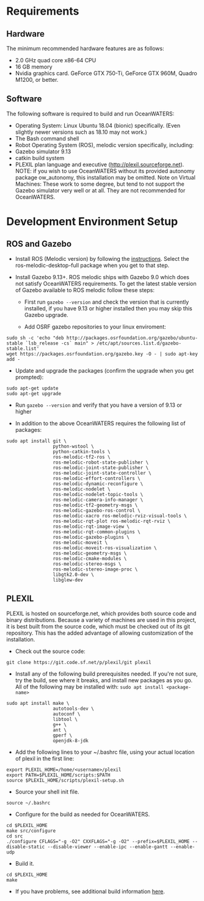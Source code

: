 Requirements
============
Hardware
--------
The minimum recommended hardware features are as follows:
* 2.0 GHz quad core x86-64 CPU
* 16 GB memory
* Nvidia graphics card. GeForce GTX 750-Ti, GeForce GTX 960M, Quadro M1200, or better.

Software
--------
The following software is required to build and run OceanWATERS:
* Operating System: Linux Ubuntu 18.04 (bionic) specifically. (Even slightly
newer versions such as 18.10 may not work.)
* The Bash command shell
* Robot Operating System (ROS), melodic version specifically, including:
* Gazebo simulator 9.13
* catkin build system
* PLEXIL plan language and executive (http://plexil.sourceforge.net).
NOTE: if you wish to use OceanWATERS without its provided autonomy package
ow_autonomy, this installation may be omitted.
Note on Virtual Machines: These work to some degree, but tend to not support the
Gazebo simulator very well or at all. They are not recommended for OceanWATERS.

Development Environment Setup
=================
ROS and Gazebo
------------
* Install ROS (Melodic version) by following the
[instructions](http://wiki.ros.org/melodic/Installation/Ubuntu). Select the
ros-melodic-desktop-full package when you get to that step.

* Install Gazebo 9.13+. ROS melodic ships with Gazebo 9.0 which does not satisfy
OceanWATERS requirements. To get the latest stable version of Gazebo available
to ROS melodic follow these steps: 

  * First run `gazebo --version` and check the version that is currently installed,
if you have 9.13 or higher installed then you may skip this Gazebo upgrade.

  * Add OSRF gazebo repositories to your linux enviroment:
```
sudo sh -c 'echo "deb http://packages.osrfoundation.org/gazebo/ubuntu-stable `lsb_release -cs` main" > /etc/apt/sources.list.d/gazebo-stable.list'
wget https://packages.osrfoundation.org/gazebo.key -O - | sudo apt-key add -
```

  * Update and upgrade the packages (confirm the upgrade when you get prompted):
```
sudo apt-get update
sudo apt-get upgrade
```
  * Run `gazebo --version` and verify that you have a version of 9.13 or higher

* In addition to the above OceanWATERS requires the following list of packages:
```
sudo apt install git \
                 python-wstool \
                 python-catkin-tools \
                 ros-melodic-tf2-ros \
                 ros-melodic-robot-state-publisher \
                 ros-melodic-joint-state-publisher \
                 ros-melodic-joint-state-controller \
                 ros-melodic-effort-controllers \
                 ros-melodic-dynamic-reconfigure \
                 ros-melodic-nodelet \
                 ros-melodic-nodelet-topic-tools \
                 ros-melodic-camera-info-manager \
                 ros-melodic-tf2-geometry-msgs \
                 ros-melodic-gazebo-ros-control \
                 ros-melodic-xacro ros-melodic-rviz-visual-tools \
                 ros-melodic-rqt-plot ros-melodic-rqt-rviz \
                 ros-melodic-rqt-image-view \
                 ros-melodic-rqt-common-plugins \
                 ros-melodic-gazebo-plugins \
                 ros-melodic-moveit \
                 ros-melodic-moveit-ros-visualization \
                 ros-melodic-geometry-msgs \
                 ros-melodic-cmake-modules \
                 ros-melodic-stereo-msgs \
                 ros-melodic-stereo-image-proc \
                 libgtk2.0-dev \
                 libglew-dev
```

PLEXIL
------
PLEXIL is hosted on sourceforge.net, which provides both source code and binary
distributions. Because a variety of machines are used in this project, it is
best built from the source code, which must be checked out of its git
repository. This has the added advantage of allowing customization of the
installation.

* Check out the source code:
```
git clone https://git.code.sf.net/p/plexil/git plexil
```

* Install any of the following build prerequisites needed. If you're not sure,
try the build, see where it breaks, and install new packages as you go. All of
the following may be installed with: `sudo apt install <package-name>`
```
sudo apt install make \
                 autotools-dev \
                 autoconf \
                 libtool \
                 g++ \
                 ant \
                 gperf \
                 openjdk-8-jdk
```

* Add the following lines to your ~/.bashrc file, using your actual location of
plexil in the first line:
```
export PLEXIL_HOME=/home/<username>/plexil
export PATH=$PLEXIL_HOME/scripts:$PATH
source $PLEXIL_HOME/scripts/plexil-setup.sh
```

* Source your shell init file.
```
source ~/.bashrc
```

* Configure for the build as needed for OceanWATERS.
```
cd $PLEXIL_HOME
make src/configure
cd src
./configure CFLAGS="-g -O2" CXXFLAGS="-g -O2" --prefix=$PLEXIL_HOME --disable-static --disable-viewer --enable-ipc --enable-gantt --enable-udp
```

* Build it.
```
cd $PLEXIL_HOME
make
```

* If you have problems, see additional build information
[here](http://plexil.sourceforge.net/wiki/index.php/Installation).

